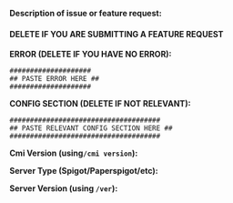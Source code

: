 **Description of issue or feature request:**



#### DELETE IF YOU ARE SUBMITTING A FEATURE REQUEST ####

**ERROR (DELETE IF YOU HAVE NO ERROR):**
```
####################
## PASTE ERROR HERE ##
####################
```

**CONFIG SECTION (DELETE IF NOT RELEVANT):**
```
#####################################
## PASTE RELEVANT CONFIG SECTION HERE ##
#####################################
```

**Cmi Version (using`/cmi version`):** 

**Server Type (Spigot/Paperspigot/etc):** 

**Server Version (using `/ver`):** 

